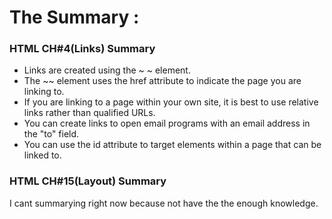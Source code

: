 # The Summary :

### HTML CH#4(Links) Summary

* Links are created using the ~ <a> ~ element.
* The ~<a>~ element uses the href attribute to indicate the page you are linking to.
* If you are linking to a page within your own site, it is best to use relative links rather than qualified URLs.
* You can create links to open email programs with an email address in the "to" field.
* You can use the id attribute to target elements within a page that can be linked to.

### HTML CH#15(Layout) Summary

I cant summarying right now because not have the the enough knowledge.
